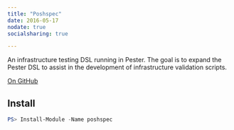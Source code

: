```yaml
---
title: "Poshspec"
date: 2016-05-17
nodate: true
socialsharing: true

---
```


An infrastructure testing DSL running in Pester. The goal is to expand the Pester DSL to assist in the development of infrastructure validation scripts.

[On GitHub](https://github.com/ticketmaster/poshspec)

## Install

```powershell
PS> Install-Module -Name poshspec
```